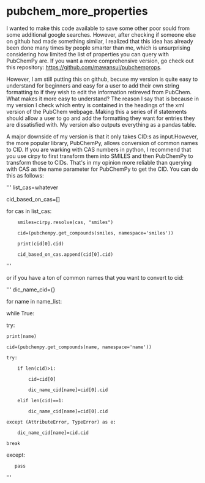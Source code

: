 # pubchem_more_properties


I wanted to make this code available to save some other poor sould from some additional google searches. However, after checking if someone else on github had made something similar, I realized that this idea has already been done many times by people smarter than me, which is unsurprising considering how limited the list of properties you can query with PubChemPy are. If you want a more comprehensive version, go check out this repository: https://github.com/mawansui/pubchemprops. 

However, I am still putting this on github, becuse my version is quite easy to understand for beginners and easy for a user to add their own string formatting to if they wish to edit the information retireved from PubChem. What makes it more easy to understand? The reason I say that is because in my version I check which entry is contained in the headings of the xml version of the PubChem webpage. Making this a series of if statements should allow a user to go and add the formatting they want for entries they are dissatisfied with. My version also outputs everything as a pandas table.

A major downside of my version is that it only takes CID:s as input.However, the more popular library, PubChemPy, allows conversion of common names to CID. If you are warking with CAS numbers in python, I recommend that you use cirpy to first transform them into SMILES and then PubChemPy to transform those to CIDs. That's in my opinion more reliable than querying with CAS as the name parameter for PubChemPy to get the CID. You can do this as follows:




'''
list_cas=whatever

cid_based_on_cas=[]

for cas in list_cas:

        smiles=cirpy.resolve(cas, "smiles")
        
        cid=(pubchempy.get_compounds(smiles, namespace='smiles'))
        
        print(cid[0].cid)
        
        cid_based_on_cas.append(cid[0].cid)
 '''       


or if you have a ton of common names that you want to convert to cid:

'''
dic_name_cid={}

for name in name_list:

  while True:
  
   try:
   
    print(name)
    
    cid=(pubchempy.get_compounds(name, namespace='name'))
    
    try:
    
        if len(cid)>1:
        
            cid=cid[0]
            
            dic_name_cid[name]=cid[0].cid
            
        elif len(cid)==1:
        
            dic_name_cid[name]=cid[0].cid
            
    except (AttributeError, TypeError) as e:
    
        dic_name_cid[name]=cid.cid
        
    break
    
   except:
   
       pass
'''
